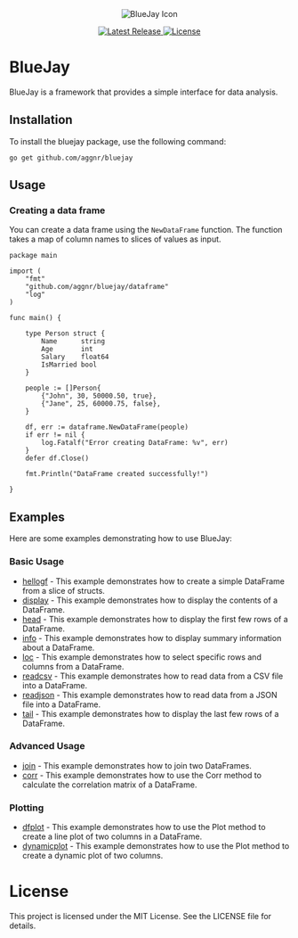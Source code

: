 
<div align="center">
  <img src="bluejay.ico" alt="BlueJay Icon">
</div>


<p align="center">
  <a href="https://github.com/aggnr/bluejay/releases/latest">
    <img src="https://img.shields.io/github/v/tag/aggnr/bluejay?label=latest%20release" alt="Latest Release">
  </a>
  <a href="https://github.com/aggnr/bluejay/blob/main/LICENSE">
    <img src="https://img.shields.io/github/license/aggnr/bluejay" alt="License">
  </a>
    
</p>


# BlueJay
BlueJay is a framework that provides a simple interface for data analysis.

## Installation
To install the bluejay package, use the following command:
    
```
go get github.com/aggnr/bluejay
```

## Usage

### Creating a data frame
You can create a data frame using the `NewDataFrame` function. The function takes a map of column names to slices of values as input.

``` 
package main

import (
	"fmt"
	"github.com/aggnr/bluejay/dataframe"
	"log"
)

func main() {

	type Person struct {
		Name      string
		Age       int
		Salary    float64
		IsMarried bool
	}

	people := []Person{
		{"John", 30, 50000.50, true},
		{"Jane", 25, 60000.75, false},
	}

	df, err := dataframe.NewDataFrame(people)
	if err != nil {
		log.Fatalf("Error creating DataFrame: %v", err)
	}
	defer df.Close()

	fmt.Println("DataFrame created successfully!")

}
```

## Examples

Here are some examples demonstrating how to use BlueJay:

### Basic Usage

- [hellogf](examples/hellogf.go) - This example demonstrates how to create a simple DataFrame from a slice of structs.
- [display](examples/display.go) - This example demonstrates how to display the contents of a DataFrame.
- [head](examples/head.go) - This example demonstrates how to display the first few rows of a DataFrame.
- [info](examples/info.go) - This example demonstrates how to display summary information about a DataFrame.
- [loc](examples/loc.go) - This example demonstrates how to select specific rows and columns from a DataFrame.
- [readcsv](examples/readcsv.go) - This example demonstrates how to read data from a CSV file into a DataFrame.
- [readjson](examples/readjson.go) - This example demonstrates how to read data from a JSON file into a DataFrame.
- [tail](examples/tail.go) - This example demonstrates how to display the last few rows of a DataFrame.

### Advanced Usage
- [join](examples/join.go) - This example demonstrates how to join two DataFrames.
- [corr](examples/corr.go) - This example demonstrates how to use the Corr method to calculate the correlation matrix of a DataFrame.

### Plotting

- [dfplot](examples/ui/dfplot.go) - This example demonstrates how to use the Plot method to create a line plot of two columns in a DataFrame.
- [dynamicplot](examples/ui/dynamicplot.go) - This example demonstrates how to use the Plot method to create a dynamic plot of two columns.

# License
This project is licensed under the MIT License. See the LICENSE file for details.
